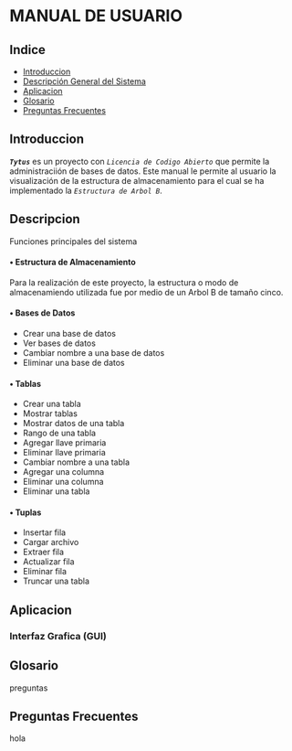  MANUAL DE USUARIO
===================
## Indice
- [Introduccion](#introduccion)
- [Descripción General del Sistema](#descrip)
- [Aplicacion](#apli)
- [Glosario](#glosario)
- [Preguntas Frecuentes](#questions)

<div id='introduccion'/>

## Introduccion
**_`Tytus`_** es un proyecto con *_`Licencia de Codigo Abierto`_* que permite la administraciión de bases de datos. Este manual le permite al usuario la visualización de la estructura de almacenamiento para el cual se ha implementado la _`Estructura de Arbol B`_.

<div id='descrip'/>

## Descripcion
Funciones principales del sistema

  #### • Estructura de Almacenamiento
Para la realización de este proyecto, la estructura o modo de almacenamiendo utilizada fue por medio de un Arbol B de tamaño cinco.
  #### • Bases de Datos
  
  - Crear una base de datos
  - Ver bases de datos
  - Cambiar nombre a una base de datos
  - Eliminar una base de datos
  
  #### • Tablas
  
  - Crear una tabla
  - Mostrar tablas
  - Mostrar datos de una tabla
  - Rango de una tabla
  - Agregar llave primaria
  - Eliminar llave primaria
  - Cambiar nombre a una tabla
  - Agregar una columna 
  - Eliminar una columna
  - Eliminar una tabla

  #### • Tuplas
  
  - Insertar fila
  - Cargar archivo
  - Extraer fila
  - Actualizar fila
  - Eliminar fila
  - Truncar una tabla
  
<div id='apli'/>

## Aplicacion
### Interfaz Grafica (GUI)


<div id='glosario'/>

## Glosario
preguntas

<div id='questions'/>

## Preguntas Frecuentes
hola
